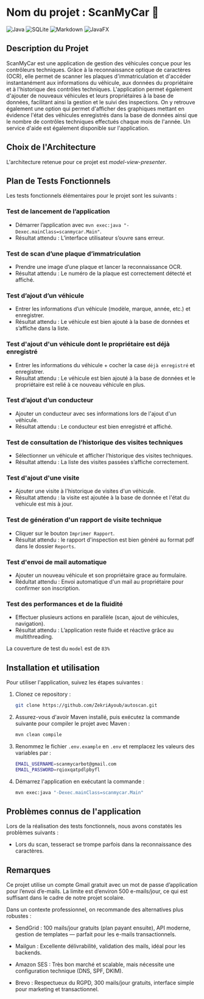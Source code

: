 # Nom du projet : ScanMyCar 🚗

![Java](https://img.shields.io/badge/Java-ED8B00?style=flat&logo=openjdk&logoColor=white) ![SQLite](https://img.shields.io/badge/SQLite-003B57?style=flat&logo=sqlite&logoColor=white) ![Markdown](https://img.shields.io/badge/Markdown-000000?style=flat&logo=markdown&logoColor=white) ![JavaFX](https://img.shields.io/badge/JavaFX-1F72C1?style=flat&logo=java&logoColor=white)

## Description du Projet

ScanMyCar est une application de gestion des véhicules conçue pour les contrôleurs techniques. Grâce à la reconnaissance optique de caractères (OCR), elle permet de scanner les plaques d'immatriculation et d'accéder instantanément aux informations du véhicule, aux données du propriétaire et à l'historique des contrôles techniques. L'application permet également d'ajouter de nouveaux véhicules et leurs propriétaires à la base de données, facilitant ainsi la gestion et le suivi des inspections. On y retrouve également une option qui permet d'afficher des graphiques mettant en évidence l'état des véhicules enregistrés dans la base de données ainsi que le nombre de contrôles techniques effectués chaque mois de l'année. Un service d'aide est également disponible sur l'application. 


## Choix de l'Architecture

L'architecture retenue pour ce projet est _model-view-presenter_. 


## Plan de Tests Fonctionnels

Les tests fonctionnels élémentaires pour le projet sont les suivants :

### Test de lancement de l’application
- Démarrer l’application avec `mvn exec:java "-Dexec.mainClass=scanmycar.Main"`.
- Résultat attendu : L’interface utilisateur s’ouvre sans erreur.

### Test de scan d’une plaque d’immatriculation
- Prendre une image d’une plaque et lancer la reconnaissance OCR.
- Résultat attendu : Le numéro de la plaque est correctement détecté et affiché.

### Test d’ajout d’un véhicule
- Entrer les informations d’un véhicule (modèle, marque, année, etc.) et enregistrer.
- Résultat attendu : Le véhicule est bien ajouté à la base de données et s’affiche dans la liste.

### Test d'ajout d'un véhicule dont le propriétaire est déjà enregistré 
- Entrer les informations du véhicule + cocher la case `déjà enregistré` et enregistrer.
- Résultat attendu : Le véhicule est bien ajouté à la base de données et le propriétaire est relié à ce nouveau véhicule en plus.

### Test d’ajout d’un conducteur
- Ajouter un conducteur avec ses informations lors de l'ajout d'un véhicule.
- Résultat attendu : Le conducteur est bien enregistré et affiché.

### Test de consultation de l’historique des visites techniques
- Sélectionner un véhicule et afficher l’historique des visites techniques.
- Résultat attendu : La liste des visites passées s’affiche correctement.

### Test d'ajout d'une visite
- Ajouter une visite à l'historique de visites d'un véhicule.
- Résultat attendu : la visite est ajoutée à la base de donnée et l'état du vehicule est mis à jour.

### Test de génération d'un rapport de visite technique
- Cliquer sur le bouton `Imprimer Rapport`.
- Résultat attendu : le rapport d'inspection est bien généré au format pdf dans le dossier `Reports`.

### Test d'envoi de mail automatique
- Ajouter un nouveau véhicule et son propriétaire grace au formulaire.
- Rédultat attendu : Envoi automatique d'un mail au propriétaire pour confirmer son inscription.

### Test des performances et de la fluidité
- Effectuer plusieurs actions en parallèle (scan, ajout de véhicules, navigation).
- Résultat attendu : L’application reste fluide et réactive grâce au multithreading.

La couverture de test du `model` est de `83%`

## Installation et utilisation

Pour utiliser l'application, suivez les étapes suivantes : 

1. Clonez ce repository :
   ```bash
   git clone https://github.com/ZekriAyoub/autoscan.git
   ```
2. Assurez-vous d'avoir Maven installé, puis exécutez la commande suivante pour compiler le projet avec Maven :
   ```bash
   mvn clean compile
   ```
3. Renommez le fichier `.env.example` en `.env` et remplacez les valeurs des variables par : 
   ```bash
   EMAIL_USERNAME=scanmycarbot@gmail.com
   EMAIL_PASSWORD=rqioxqatpdlpbyfl
   ```      
4. Démarrez l'application en exécutant la commande :  
   ```bash
   mvn exec:java "-Dexec.mainClass=scanmycar.Main"
   ```

## Problèmes connus de l'application

Lors de la réalisation des tests fonctionnels, nous avons constatés les problèmes suivants : 

- Lors du scan, tesseract se trompe parfois dans la reconnaissance des caractères.

## Remarques 


Ce projet utilise un compte Gmail gratuit avec un mot de passe d’application pour l’envoi d’e-mails. La limite est d’environ 500 e-mails/jour, ce qui est suffisant dans le cadre de notre projet scolaire.

Dans un contexte professionnel, on recommande des alternatives plus robustes :

- SendGrid : 100 mails/jour gratuits (plan payant ensuite), API moderne, gestion de templates — parfait pour les e-mails transactionnels.

- Mailgun : Excellente délivrabilité, validation des mails, idéal pour les backends.

- Amazon SES : Très bon marché et scalable, mais nécessite une configuration technique (DNS, SPF, DKIM).

- Brevo : Respectueux du RGPD, 300 mails/jour gratuits, interface simple pour marketing et transactionnel.
